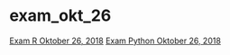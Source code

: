 # exam_okt_26

[Exam R Oktober 26, 2018](https://github.com/SemMoz/exam_okt_26/blob/master/Resit_2_student%20(1)%20(1).ipynb)
[Exam Python Oktober 26, 2018](https://github.com/SemMoz/exam_okt_26/blob/master/exam_Oct_26_2018%20(1).ipynb)
